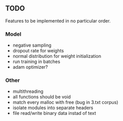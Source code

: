 ## TODO

Features to be implemented in no particular order.

### Model

* negative sampling
* dropout rate for weights
* normal distribution for weight initialization
* run training in batches
* adam optimizer?

### Other

* multithreading
* all functions should be void
* match every malloc with free (bug in 3.txt corpus)
* isolate modules into separate headers
* file read/write binary data instad of text
